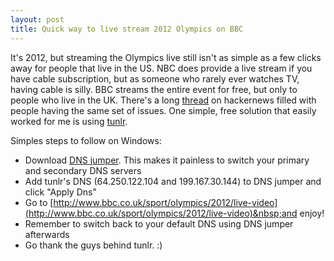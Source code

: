 ```yaml
---
layout: post
title: Quick way to live stream 2012 Olympics on BBC
---
```

It&#39;s 2012, but streaming the Olympics live still isn&#39;t as simple as a few clicks away for people that live in the US. NBC does provide a live stream if you have cable subscription, but as someone who rarely ever watches TV, having cable is silly. BBC streams the entire event for free, but only to people who live in the UK. There&#39;s a long [thread](http://news.ycombinator.com/item?id=4306600)&nbsp;on hackernews filled with people having the same set of issues. One simple, free solution that easily worked for me is using [tunlr](http://tunlr.net/status/).

Simples steps to follow on Windows:

*   Download [DNS jumper](http://www.sordum.net/?p=4573). This makes it painless to switch your primary and secondary DNS servers
*   Add tunlr&#39;s DNS (64.250.122.104 and&nbsp;199.167.30.144) to DNS jumper and click &quot;Apply Dns&quot;
*   Go to&nbsp;[http://www.bbc.co.uk/sport/olympics/2012/live-video](http://www.bbc.co.uk/sport/olympics/2012/live-video)&nbsp;and enjoy!
*   Remember to switch back to your default DNS using DNS jumper afterwards
*   Go thank the guys behind tunlr. :)
